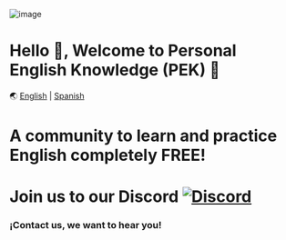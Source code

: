 
![image](https://user-images.githubusercontent.com/23409026/194673159-e5928051-34a0-4c3c-9739-ac7e9f073bb1.png)

# Hello 👋, Welcome to Personal English Knowledge (PEK) 🚀

🌏 [English](./README.md) | [Spanish](./README.es.md)

# A community to learn and practice English completely FREE!

# Join us to our Discord <a href="https://discord.gg/VuTfdxka">![Discord](https://img.shields.io/badge/Discord-7289DA?style=flat-square&logo=discord&logoColor=white)</a>

### ¡Contact us, we want to hear you!
